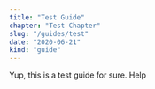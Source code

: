 ```yaml
---
title: "Test Guide"
chapter: "Test Chapter"
slug: "/guides/test"
date: "2020-06-21"
kind: "guide"
---
```


Yup, this is a test guide for sure.
Help